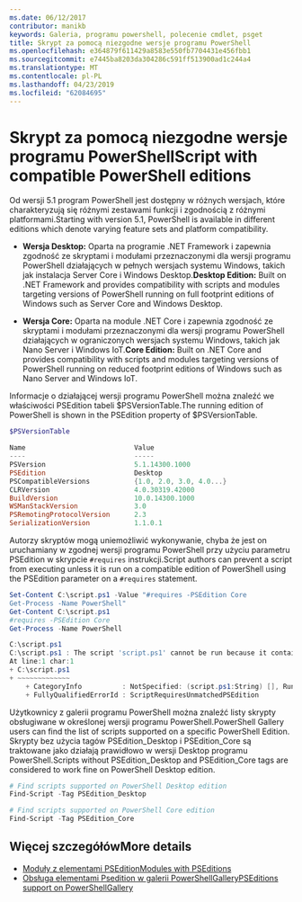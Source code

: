 ```yaml
---
ms.date: 06/12/2017
contributor: manikb
keywords: Galeria, programu powershell, polecenie cmdlet, psget
title: Skrypt za pomocą niezgodne wersje programu PowerShell
ms.openlocfilehash: e364879f611429a8583e550fb7704431e456fbb1
ms.sourcegitcommit: e7445ba8203da304286c591ff513900ad1c244a4
ms.translationtype: MT
ms.contentlocale: pl-PL
ms.lasthandoff: 04/23/2019
ms.locfileid: "62084695"
---
```

# <a name="script-with-compatible-powershell-editions"></a><span data-ttu-id="e8d67-103">Skrypt za pomocą niezgodne wersje programu PowerShell</span><span class="sxs-lookup"><span data-stu-id="e8d67-103">Script with compatible PowerShell editions</span></span>

<span data-ttu-id="e8d67-104">Od wersji 5.1 program PowerShell jest dostępny w różnych wersjach, które charakteryzują się różnymi zestawami funkcji i zgodnością z różnymi platformami.</span><span class="sxs-lookup"><span data-stu-id="e8d67-104">Starting with version 5.1, PowerShell is available in different editions which denote varying feature sets and platform compatibility.</span></span>

- <span data-ttu-id="e8d67-105">**Wersja Desktop:** Oparta na programie .NET Framework i zapewnia zgodność ze skryptami i modułami przeznaczonymi dla wersji programu PowerShell działających w pełnych wersjach systemu Windows, takich jak instalacja Server Core i Windows Desktop.</span><span class="sxs-lookup"><span data-stu-id="e8d67-105">**Desktop Edition:** Built on .NET Framework and provides compatibility with scripts and modules targeting versions of PowerShell running on full footprint editions of Windows such as Server Core and Windows Desktop.</span></span>

- <span data-ttu-id="e8d67-106">**Wersja Core:** Oparta na module .NET Core i zapewnia zgodność ze skryptami i modułami przeznaczonymi dla wersji programu PowerShell działających w ograniczonych wersjach systemu Windows, takich jak Nano Server i Windows IoT.</span><span class="sxs-lookup"><span data-stu-id="e8d67-106">**Core Edition:** Built on .NET Core and provides compatibility with scripts and modules targeting versions of PowerShell running on reduced footprint editions of Windows such as Nano Server and Windows IoT.</span></span>

<span data-ttu-id="e8d67-107">Informacje o działającej wersji programu PowerShell można znaleźć we właściwości PSEdition tabeli $PSVersionTable.</span><span class="sxs-lookup"><span data-stu-id="e8d67-107">The running edition of PowerShell is shown in the PSEdition property of $PSVersionTable.</span></span>

```powershell
$PSVersionTable

Name                           Value
----                           -----
PSVersion                      5.1.14300.1000
PSEdition                      Desktop
PSCompatibleVersions           {1.0, 2.0, 3.0, 4.0...}
CLRVersion                     4.0.30319.42000
BuildVersion                   10.0.14300.1000
WSManStackVersion              3.0
PSRemotingProtocolVersion      2.3
SerializationVersion           1.1.0.1
```

<span data-ttu-id="e8d67-108">Autorzy skryptów mogą uniemożliwić wykonywanie, chyba że jest on uruchamiany w zgodnej wersji programu PowerShell przy użyciu parametru PSEdition w skrypcie `#requires` instrukcji.</span><span class="sxs-lookup"><span data-stu-id="e8d67-108">Script authors can prevent a script from executing unless it is run on a compatible edition of PowerShell using the PSEdition parameter on a `#requires` statement.</span></span>

```powershell
Set-Content C:\script.ps1 -Value "#requires -PSEdition Core
Get-Process -Name PowerShell"
Get-Content C:\script.ps1
#requires -PSEdition Core
Get-Process -Name PowerShell

C:\script.ps1
C:\script.ps1 : The script 'script.ps1' cannot be run because it contained a "#requires" statement for PowerShell editions 'Core'. The edition of PowerShell that is required by the script does not match the currently running PowerShell Desktop edition.
At line:1 char:1
+ C:\script.ps1
+ ~~~~~~~~~~~~~
    + CategoryInfo          : NotSpecified: (script.ps1:String) [], RuntimeException
    + FullyQualifiedErrorId : ScriptRequiresUnmatchedPSEdition
```

<span data-ttu-id="e8d67-109">Użytkownicy z galerii programu PowerShell można znaleźć listy skrypty obsługiwane w określonej wersji programu PowerShell.</span><span class="sxs-lookup"><span data-stu-id="e8d67-109">PowerShell Gallery users can find the list of scripts supported on a specific PowerShell Edition.</span></span>
<span data-ttu-id="e8d67-110">Skrypty bez użycia tagów PSEdition_Desktop i PSEdition_Core są traktowane jako działają prawidłowo w wersji Desktop programu PowerShell.</span><span class="sxs-lookup"><span data-stu-id="e8d67-110">Scripts without PSEdition_Desktop and PSEdition_Core tags are considered to work fine on PowerShell Desktop edition.</span></span>

```powershell
# Find scripts supported on PowerShell Desktop edition
Find-Script -Tag PSEdition_Desktop

# Find scripts supported on PowerShell Core edition
Find-Script -Tag PSEdition_Core
```

## <a name="more-details"></a><span data-ttu-id="e8d67-111">Więcej szczegółów</span><span class="sxs-lookup"><span data-stu-id="e8d67-111">More details</span></span>

- [<span data-ttu-id="e8d67-112">Moduły z elementami PSEdition</span><span class="sxs-lookup"><span data-stu-id="e8d67-112">Modules with PSEditions</span></span>](module-psedition-support.md)
- [<span data-ttu-id="e8d67-113">Obsługa elementami Psedition w galerii PowerShellGallery</span><span class="sxs-lookup"><span data-stu-id="e8d67-113">PSEditions support on PowerShellGallery</span></span>](../how-to/finding-packages/searching-by-compatibility.md)

